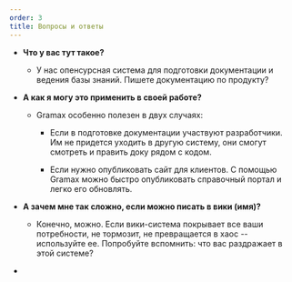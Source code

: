 ```yaml
---
order: 3
title: Вопросы и ответы
---
```


-  **Что у вас тут такое?**

   -  У нас опенсурсная система для подготовки документации и ведения базы знаний. Пишете документацию по продукту?

-  **А как я могу это применить в своей работе?**

   -  Gramax особенно полезен в двух случаях:

      -  Если в подготовке документации участвуют разработчики. Им не придется уходить в другую систему, они смогут смотреть и править доку рядом с кодом.

      -  Если нужно опубликовать сайт для клиентов. С помощью Gramax можно быстро опубликовать справочный портал и легко его обновлять.

-  **А зачем мне так сложно, если можно писать в вики (имя)?**

   -  Конечно, можно. Если вики-система покрывает все ваши потребности, не тормозит, не превращается в хаос -- используйте ее. Попробуйте вспомнить: что вас раздражает в этой системе?

-   
